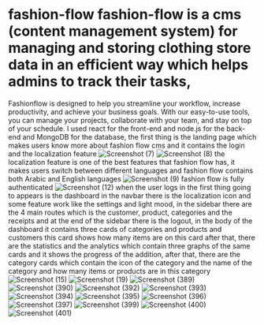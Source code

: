 # fashion-flow  fashion-flow is a cms (content management system) for managing and storing clothing store data in an efficient way which helps admins to track their tasks,
Fashionflow is designed to help you streamline your workflow, increase productivity, and achieve your business goals. With our easy-to-use tools, you can manage your projects, collaborate with your team, and stay on top of your schedule.
I used react for the front-end and node.js for the back-end and MongoDB for the database,
the first thing is the landing page which makes users know more about fashion flow cms and it contains the login and the localization feature
![Screenshot (7)](https://github.com/mody100000/fashion-flow/assets/69405482/f37eae88-0741-41df-bd50-654605f76411)
![Screenshot (8)](https://github.com/mody100000/fashion-flow/assets/69405482/3ff7cb0a-7b42-4afd-a77c-d85e2047e898)
the localization feature is one of the best features that fashion flow has, it makes users switch between different languages and fashion flow contains both Arabic and English languages
![Screenshot (9)](https://github.com/mody100000/fashion-flow/assets/69405482/c9d119a4-a0fb-4bb0-833a-9e929ac64609)
fashion flow is fully authenticated 
![Screenshot (12)](https://github.com/mody100000/fashion-flow/assets/69405482/954d893e-7f09-4363-b146-7a0f134db69a)
when the user logs in the first thing going to appears is the dashboard in the navbar there is the localization icon and some feature work like the settings and light mood, in the sidebar there are the 4 main routes which is the customer, product, categories and the receipts and at the end of the sidebar there is the logout, 
in the body of the dashboard it contains three cards of categories and products and customers this card shows how many items are on this card 
after that, there are the statistics and the analytics which contain three graphs of the same cards and it shows the progress of the addition,
after that, there are the category cards which contain the icon of the category and the name of the category and how many items or products are in this category
![Screenshot (15)](https://github.com/mody100000/fashion-flow/assets/69405482/d07251cf-08ac-4dfd-aa65-37d11bf29d6e)
![Screenshot (19)](https://github.com/mody100000/fashion-flow/assets/69405482/f8531d02-779e-4ec6-93f7-13950c113f06)
![Screenshot (389)](https://github.com/mody100000/fashion-flow/assets/69405482/fbeadb57-e590-4da0-962b-ab2e869c640f)
![Screenshot (390)](https://github.com/mody100000/fashion-flow/assets/69405482/18941849-24aa-4536-8fd0-bae0ff10bd0b)
![Screenshot (392)](https://github.com/mody100000/fashion-flow/assets/69405482/659d6d65-b822-4d18-a57a-ee80895d9ab5)
![Screenshot (393)](https://github.com/mody100000/fashion-flow/assets/69405482/689acc24-54b3-44b6-89f7-4f571ff97a50)
![Screenshot (394)](https://github.com/mody100000/fashion-flow/assets/69405482/1cd46b93-d127-430c-9176-fc62fad6852a)
![Screenshot (395)](https://github.com/mody100000/fashion-flow/assets/69405482/6a1dcbaa-c7bf-4319-86d7-74d7086dabd4)
![Screenshot (396)](https://github.com/mody100000/fashion-flow/assets/69405482/c665de33-320b-409b-8042-ba327dd4e205)
![Screenshot (397)](https://github.com/mody100000/fashion-flow/assets/69405482/957a542a-b1d4-46a6-9d5d-cb0f05046108)
![Screenshot (399)](https://github.com/mody100000/fashion-flow/assets/69405482/4336fef9-d021-433e-827f-68a4f061641b)
![Screenshot (400)](https://github.com/mody100000/fashion-flow/assets/69405482/4fd7d69d-2586-46e7-97ea-29be0b5cce56)
![Screenshot (401)](https://github.com/mody100000/fashion-flow/assets/69405482/bab85d39-3ff8-40a4-8f42-f6e72a5dce96)

